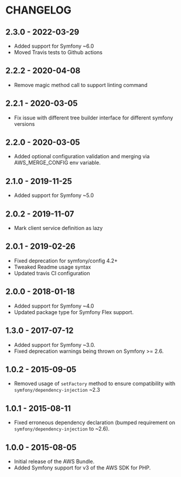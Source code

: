 # CHANGELOG
## 2.3.0 - 2022-03-29

* Added support for Symfony ~6.0
* Moved Travis tests to Github actions

## 2.2.2 - 2020-04-08

* Remove magic method call to support linting command

## 2.2.1 - 2020-03-05

* Fix issue with different tree builder interface for different symfony versions

## 2.2.0 - 2020-03-05

* Added optional configuration validation and merging via AWS_MERGE_CONFIG env variable.

## 2.1.0 - 2019-11-25

* Added support for Symfony ~5.0

## 2.0.2 - 2019-11-07

* Mark client service definition as lazy 

## 2.0.1 - 2019-02-26

* Fixed deprecation for symfony/config 4.2+
* Tweaked Readme usage syntax
* Updated travis CI configuration

## 2.0.0 - 2018-01-18

* Added support for Symfony ~4.0
* Updated package type for Symfony Flex support.

## 1.3.0 - 2017-07-12

* Added support for Symfony ~3.0.
* Fixed deprecation warnings being thrown on Symfony >= 2.6.

## 1.0.2 - 2015-09-05

* Removed usage of `setFactory` method to ensure compatibility with 
  `symfony/dependency-injection` ~2.3

## 1.0.1 - 2015-08-11

* Fixed erroneous dependency declaration (bumped requirement on 
  `symfony/dependency-injection` to ~2.6).

## 1.0.0 - 2015-08-05

* Initial release of the AWS Bundle.
* Added Symfony support for v3 of the AWS SDK for PHP.
